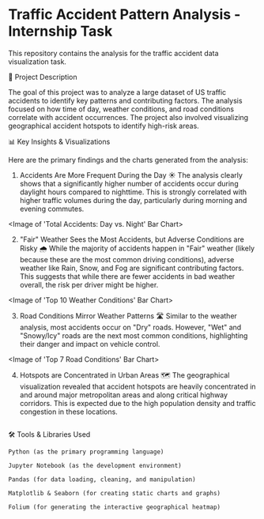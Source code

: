 # Traffic Accident Pattern Analysis - Internship Task

This repository contains the analysis for the traffic accident data visualization task.

📝 Project Description

The goal of this project was to analyze a large dataset of US traffic accidents to identify key patterns and contributing factors. The analysis focused on how time of day, weather conditions, and road conditions correlate with accident occurrences. The project also involved visualizing geographical accident hotspots to identify high-risk areas.

📊 Key Insights & Visualizations

Here are the primary findings and the charts generated from the analysis:

1. Accidents Are More Frequent During the Day ☀️ The analysis clearly shows that a significantly higher number of accidents occur during daylight hours compared to nighttime. This is strongly correlated with higher traffic volumes during the day, particularly during morning and evening commutes.

<Image of 'Total Accidents: Day vs. Night' Bar Chart>

2. "Fair" Weather Sees the Most Accidents, but Adverse Conditions are Risky 🌧️ While the majority of accidents happen in "Fair" weather (likely because these are the most common driving conditions), adverse weather like Rain, Snow, and Fog are significant contributing factors. This suggests that while there are fewer accidents in bad weather overall, the risk per driver might be higher.

<Image of 'Top 10 Weather Conditions' Bar Chart>

3. Road Conditions Mirror Weather Patterns 🛣️ Similar to the weather analysis, most accidents occur on "Dry" roads. However, "Wet" and "Snowy/Icy" roads are the next most common conditions, highlighting their danger and impact on vehicle control.

<Image of 'Top 7 Road Conditions' Bar Chart>

4. Hotspots are Concentrated in Urban Areas 🗺️ The geographical visualization revealed that accident hotspots are heavily concentrated in and around major metropolitan areas and along critical highway corridors. This is expected due to the high population density and traffic congestion in these locations.

<Image of Folium Heatmap for Accident Hotspots>

🛠️ Tools & Libraries Used

    Python (as the primary programming language)

    Jupyter Notebook (as the development environment)

    Pandas (for data loading, cleaning, and manipulation)

    Matplotlib & Seaborn (for creating static charts and graphs)

    Folium (for generating the interactive geographical heatmap)
